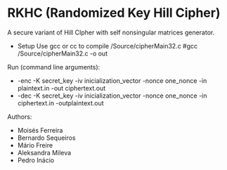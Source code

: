 # RKHC (Randomized Key Hill Cipher)
A secure variant of Hill CIpher with self nonsingular matrices generator.

- Setup
Use gcc or cc to compile /Source/cipherMain32.c
#gcc /Source/cipherMain32.c -o out

Run (command line arguments):
- -enc -K secret_key -iv inicialization_vector -nonce one_nonce -in plaintext.in -out ciphertext.out
- -dec -K secret_key -iv inicialization_vector -nonce one_nonce -in ciphertext.in -outplaintext.out

Authors:

- Moisés Ferreira
- Bernardo Sequeiros
- Mário Freire
- Aleksandra Mileva
- Pedro Inácio

